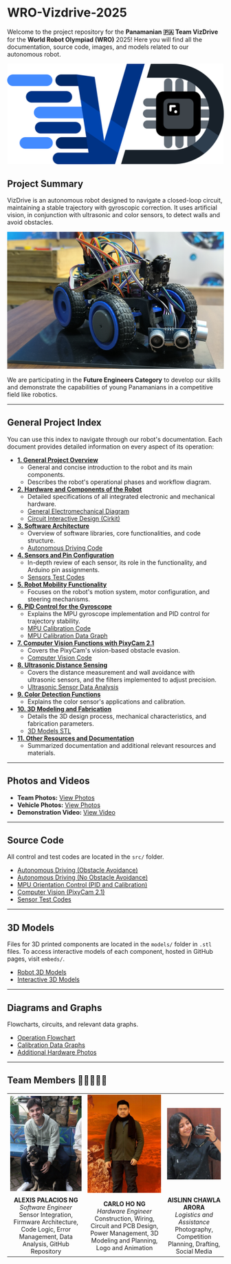 # WRO-Vizdrive-2025

Welcome to the project repository for the **Panamanian 🇵🇦 Team VizDrive** for the **World Robot Olympiad (WRO)** 2025!
Here you will find all the documentation, source code, images, and models related to our autonomous robot.

![Vizdrive Logo)](./assets/model_photos/Vizdrive_logo.png)

## Project Summary

VizDrive is an autonomous robot designed to navigate a closed-loop circuit, maintaining a stable trajectory with gyroscopic correction. It uses artificial vision, in conjunction with ultrasonic and color sensors, to detect walls and avoid obstacles.

![Vizdrive Overview](./assets/hardware_photos/imagen%20(26).jpg)

We are participating in the **Future Engineers Category** to develop our skills and demonstrate the capabilities of young Panamanians in a competitive field like robotics.

---

## General Project Index

You can use this index to navigate through our robot's documentation. Each document provides detailed information on every aspect of its operation:

* [**1. General Project Overview**](./docs/01_project_overview.md)
  * General and concise introduction to the robot and its main components.
  * Describes the robot's operational phases and workflow diagram.
* [**2. Hardware and Components of the Robot**](./docs/02_hardware_components.md)
  * Detailed specifications of all integrated electronic and mechanical hardware.
  * [General Electromechanical Diagram](./schemes/electromechanical_diagram.png)
  * [Circuit Interactive Design (Cirkit)](https://vizdrive.github.io/VizDrive_WRO2025/embeds/interactive_circuit)
* [**3. Software Architecture**](./docs/03_software_architecture.md)
  * Overview of software libraries, core functionalities, and code structure.
  * [Autonomous Driving Code](./src/main_control/Vizdrive_WRO_code.ino)
* [**4. Sensors and Pin Configuration**](./docs/04_sensors_and_pin_configuration.md)
  * In-depth review of each sensor, its role in the functionality, and Arduino pin assignments.
  * [Sensors Test Codes](./src/test_code/)
* [**5. Robot Mobility Functionality**](./docs/05_robot_mobility.md)
  * Focuses on the robot's motion system, motor configuration, and steering mechanisms.
* [**6. PID Control for the Gyroscope**](./docs/06_pid_gyroscope_control.md)
  * Explains the MPU gyroscope implementation and PID control for trajectory stability.
  * [MPU Calibration Code](./src/main_control/mpu_orientation_control/mpu_calibration)
  * [MPU Calibration Data Graph](./assets/data_graphs/mpu_calibration_graph.png)
* [**7. Computer Vision Functions with PixyCam 2.1**](./docs/07_pixycam_computer_vision.md)
  * Covers the PixyCam's vision-based obstacle evasion.
  * [Computer Vision Code](./src/computer_vision/pixycam_functions.ino)
* [**8. Ultrasonic Distance Sensing**](./docs/08_ultrasonic_distance_sensing.md)
  * Covers the distance measurement and wall avoidance with ultrasonic sensors, and the filters implemented to adjust precision.
  * [Ultrasonic Sensor Data Analysis](./assets/data_graphs/Ultrasonic%20Sensors%20Data%20Analysis.xlsx)
* [**9. Color Detection Functions**](./docs/09_color_detection.md)
  * Explains the color sensor's applications and calibration.
* [**10. 3D Modeling and Fabrication**](./docs/10_3d_modeling.md)
  * Details the 3D design process, mechanical characteristics, and fabrication parameters.
  * [3D Models STL](./models/)
* [**11. Other Resources and Documentation**](./docs/11_other_resources.md)
  * Summarized documentation and additional relevant resources and materials.

---

## Photos and Videos

* **Team Photos:** [View Photos](./t-photos/)
* **Vehicle Photos:** [View Photos](./v-photos/)
* **Demonstration Video:** [View Video](./video/driving_demonstration.md)

---

## Source Code

All control and test codes are located in the `src/` folder.

* [Autonomous Driving (Obstacle Avoidance)](./src/main_control/Vizdrive_WRO_code.ino/)
* [Autonomous Driving (No Obstacle Avoidance)](./src/main_control/no_obstacle_avoidance.ino/)
* [MPU Orientation Control (PID and Calibration)](./src/mpu_orientation_control/)
* [Computer Vision (PixyCam 2.1)](./src/computer_vision/computer_vision.ino/)
* [Sensor Test Codes](./src/test_code/)

---

## 3D Models

Files for 3D printed components are located in the `models/` folder in `.stl` files.
To access interactive models of each component, hosted in GitHub pages, visit `embeds/`.

* [Robot 3D Models](./models/)
* [Interactive 3D Models](https://vizdrive.github.io/VizDrive_WRO2025/embeds/)

---

## Diagrams and Graphs

Flowcharts, circuits, and relevant data graphs.

* [Operation Flowchart](./assets/flowcharts/flowchart.png)
* [Calibration Data Graphs](./assets/data_graphs/)
* [Additional Hardware Photos](./assets/hardware_photos/)

---

## Team Members 🙋‍♂️🙋🙋‍♀️

|                                                       |                                                              |                                                        |
|:-----------------------------------------------------:|:-----------------------------------------------------------:|:-------------------------------------------------------:|
| <img src="./t-photos/alexis_1.jpg" width="250">       | <img src="./t-photos/carlo_1.jpg" width="250">              | <img src="./t-photos/aislinn_1.jpg" width="250">          |
| **ALEXIS PALACIOS NG** <br> *Software Engineer* <br> Sensor Integration, Firmware Architecture, Code Logic, Error Management, Data Analysis, GitHub Repository | **CARLO HO NG** <br> *Hardware Engineer* <br> Construction, Wiring, Circuit and PCB Design, Power Management, 3D Modeling and Planning, Logo and Animation | **AISLINN CHAWLA ARORA** <br> *Logistics and Assistance* <br> Photography, Competition Planning, Drafting, Social Media |
